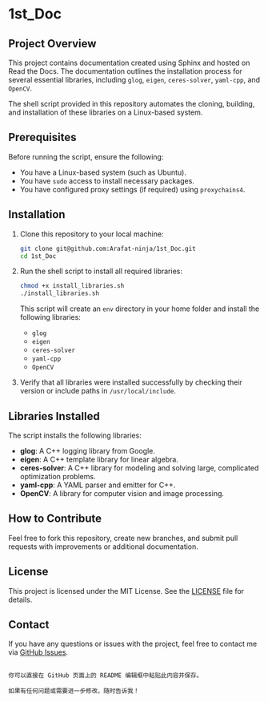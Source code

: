 # 1st_Doc

## Project Overview

This project contains documentation created using Sphinx and hosted on Read the Docs. The documentation outlines the installation process for several essential libraries, including `glog`, `eigen`, `ceres-solver`, `yaml-cpp`, and `OpenCV`.

The shell script provided in this repository automates the cloning, building, and installation of these libraries on a Linux-based system.

## Prerequisites

Before running the script, ensure the following:
- You have a Linux-based system (such as Ubuntu).
- You have `sudo` access to install necessary packages.
- You have configured proxy settings (if required) using `proxychains4`.

## Installation

1. Clone this repository to your local machine:
   ```bash
   git clone git@github.com:Arafat-ninja/1st_Doc.git
   cd 1st_Doc
   ```

2. Run the shell script to install all required libraries:
   ```bash
   chmod +x install_libraries.sh
   ./install_libraries.sh
   ```

   This script will create an `env` directory in your home folder and install the following libraries:
   - `glog`
   - `eigen`
   - `ceres-solver`
   - `yaml-cpp`
   - `OpenCV`

3. Verify that all libraries were installed successfully by checking their version or include paths in `/usr/local/include`.

## Libraries Installed

The script installs the following libraries:

- **glog**: A C++ logging library from Google.
- **eigen**: A C++ template library for linear algebra.
- **ceres-solver**: A C++ library for modeling and solving large, complicated optimization problems.
- **yaml-cpp**: A YAML parser and emitter for C++.
- **OpenCV**: A library for computer vision and image processing.

## How to Contribute

Feel free to fork this repository, create new branches, and submit pull requests with improvements or additional documentation.

## License

This project is licensed under the MIT License. See the [LICENSE](LICENSE) file for details.

## Contact

If you have any questions or issues with the project, feel free to contact me via [GitHub Issues](https://github.com/Arafat-ninja/1st_Doc/issues).
```

你可以直接在 GitHub 页面上的 README 编辑框中粘贴此内容并保存。

如果有任何问题或需要进一步修改，随时告诉我！
